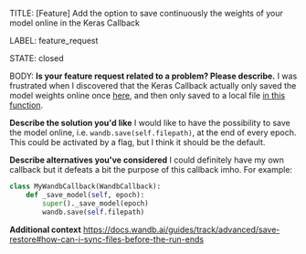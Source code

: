 TITLE:
[Feature] Add the option to save continuously the weights of your model online in the Keras Callback

LABEL:
feature_request

STATE:
closed

BODY:
**Is your feature request related to a problem? Please describe.**
I was frustrated when I discovered that the Keras Callback actually only saved the model weights online once [here](https://github.com/wandb/client/blob/v0.12.7/wandb/integration/keras/keras.py#L373), and then only saved to a local file [in this function](https://github.com/wandb/client/blob/v0.12.7/wandb/integration/keras/keras.py#L901L920).

**Describe the solution you'd like**
I would like to have the possibility to save the model online, i.e. `wandb.save(self.filepath)`, at the end of every epoch.
This could be activated by a flag, but I think it should be the default.

**Describe alternatives you've considered**
I could definitely have my own callback but it defeats a bit the purpose of this callback imho.
For example:

```python
class MyWandbCallback(WandbCallback):
    def _save_model(self, epoch):
        super()._save_model(epoch)
        wandb.save(self.filepath)
```

**Additional context**
https://docs.wandb.ai/guides/track/advanced/save-restore#how-can-i-sync-files-before-the-run-ends


